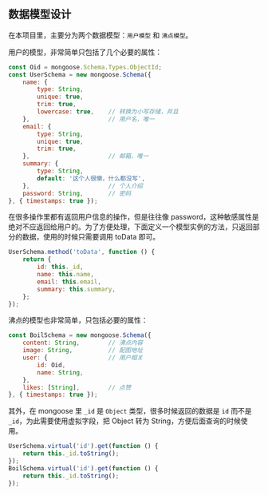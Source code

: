 
## 数据模型设计
在本项目里，主要分为两个数据模型：`用户模型` 和 `沸点模型`。

用户的模型，非常简单只包括了几个必要的属性：

```js
const Oid = mongoose.Schema.Types.ObjectId;
const UserSchema = new mongoose.Schema({
    name: {
        type: String,
        unique: true,
        trim: true,
        lowercase: true,    // 转换为小写存储，并且
    },                      // 用户名，唯一
    email: {
        type: String,
        unique: true,
        trim: true,
    },                      // 邮箱，唯一
    summary: {
        type: String,
        default: '这个人很懒，什么都没写',
    },                      // 个人介绍
    password: String,       // 密码
}, { timestamps: true });
```

在很多操作里都有返回用户信息的操作，但是往往像 password，这种敏感属性是绝对不应返回给用户的。为了方便处理，下面定义一个模型实例的方法，只返回部分的数据，使用的时候只需要调用 toData 即可。

```js
UserSchema.method('toData', function () {
    return {
        id: this._id,
        name: this.name,
        email: this.email,
        summary: this.summary,
    };
});
```

沸点的模型也非常简单，只包括必要的属性：

```js
const BoilSchema = new mongoose.Schema({
    content: String,        // 沸点内容
    image: String,          // 配图地址
    user: {                 // 用户相关
        id: Oid,
        name: String,
    },
    likes: [String],        // 点赞
}, { timestamps: true });
```

其外，在 mongoose 里 `_id` 是 `Object` 类型，很多时候返回的数据是 `id` 而不是 `_id`，为此需要使用虚拟字段，把 Object 转为 String，方便后面查询的时候使用。

```js
UserSchema.virtual('id').get(function () {
    return this._id.toString();
});
BoilSchema.virtual('id').get(function () {
    return this._id.toString();
});
```
